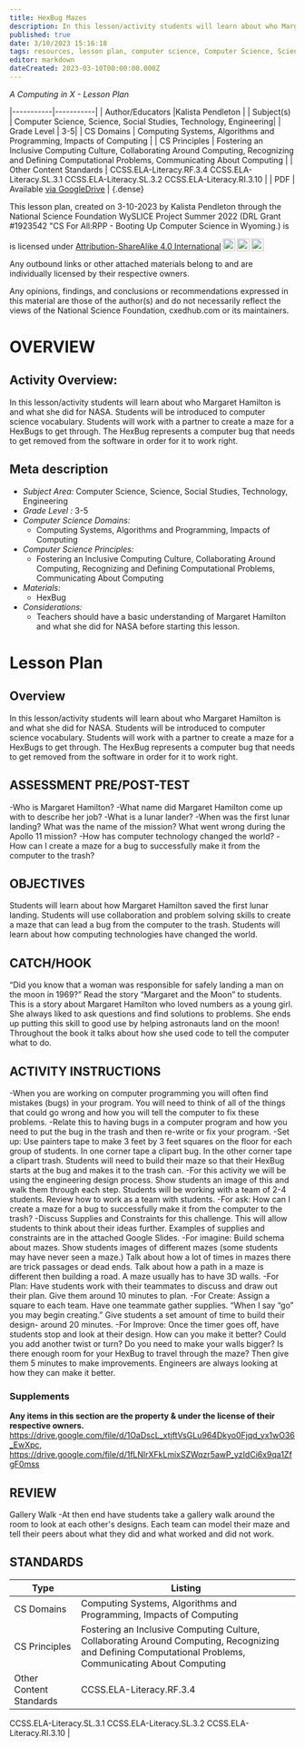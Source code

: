 ```yaml
---
title: HexBug Mazes
description: In this lesson/activity students will learn about who Margaret Hamilton is and what she did for NASA. Students will be introduced to computer science vocabulary. Students will work with a partner to create a maze for a HexBugs to get through. The HexBug represents a computer bug that needs to get removed from the software in order for it to work right.
published: true
date: 3/10/2023 15:16:18
tags: resources, lesson plan, computer science, Computer Science, Science, Social Studies, Technology, Engineering 
editor: markdown
dateCreated: 2023-03-10T00:00:00.000Z
---
```

*A Computing in X - Lesson Plan*

|-----------|-----------|
| Author/Educators |Kalista Pendleton |
| Subject(s) | Computer Science, Science, Social Studies, Technology, Engineering|
| Grade Level | 3-5|
| CS Domains | Computing Systems, Algorithms and Programming, Impacts of Computing |
| CS Principles | Fostering an Inclusive Computing Culture, Collaborating Around Computing, Recognizing and Defining Computational Problems, Communicating About Computing |
| Other Content Standards | CCSS.ELA-Literacy.RF.3.4
CCSS.ELA-Literacy.SL.3.1
CCSS.ELA-Literacy.SL.3.2
CCSS.ELA-Literacy.RI.3.10 | 
| PDF | Available [via GoogleDrive](https://drive.google.com/open?id=1gBvqJ_JYYSPTRVQPLjbl4oBFchkSl-DO) |
{.dense}






This lesson plan, created on 3-10-2023 by Kalista Pendleton through the National Science Foundation WySLICE Project Summer 2022 (DRL Grant #1923542 "CS For All:RPP - Booting Up Computer Science in Wyoming.) is  <p xmlns:cc="http://creativecommons.org/ns#" >  is licensed under <a href="http://creativecommons.org/licenses/by-sa/4.0/?ref=chooser-v1" target="_blank" rel="license noopener noreferrer" style="display:inline-block;">Attribution-ShareAlike 4.0 International<img style="height:22px!important;margin-left:3px;vertical-align:text-bottom;" src="https://mirrors.creativecommons.org/presskit/icons/cc.svg?ref=chooser-v1"><img style="height:22px!important;margin-left:3px;vertical-align:text-bottom;" src="https://mirrors.creativecommons.org/presskit/icons/by.svg?ref=chooser-v1"><img style="height:22px!important;margin-left:3px;vertical-align:text-bottom;" src="https://mirrors.creativecommons.org/presskit/icons/sa.svg?ref=chooser-v1"></a></p>


Any outbound links or other attached materials belong to and are individually licensed by their respective owners. 


Any opinions, findings, and conclusions or recommendations expressed in this material are those of the author(s) and do not necessarily reflect the views of the National Science Foundation, cxedhub.com or its maintainers.


# OVERVIEW
## Activity Overview:  
In this lesson/activity students will learn about who Margaret Hamilton is and what she did for NASA. Students will be introduced to computer science vocabulary. Students will work with a partner to create a maze for a HexBugs to get through. The HexBug represents a computer bug that needs to get removed from the software in order for it to work right.
## Meta description
+ *Subject Area:* Computer Science, Science, Social Studies, Technology, Engineering 
+ *Grade Level :* 3-5 
+ *Computer Science Domains:*
   + Computing Systems, Algorithms and Programming, Impacts of Computing
+ *Computer Science Principles:*
   + Fostering an Inclusive Computing Culture, Collaborating Around Computing, Recognizing and Defining Computational Problems, Communicating About Computing
+ *Materials:* 
   + HexBug
+ *Considerations:*
   + Teachers should have a basic understanding of Margaret Hamilton and what she did for NASA before starting this lesson.


# Lesson Plan
## Overview
In this lesson/activity students will learn about who Margaret Hamilton is and what she did for NASA. Students will be introduced to computer science vocabulary. Students will work with a partner to create a maze for a HexBugs to get through. The HexBug represents a computer bug that needs to get removed from the software in order for it to work right.
## ASSESSMENT PRE/POST-TEST
-Who is Margaret Hamilton?
-What name did Margaret Hamilton come up with to describe her job?
-What is a lunar lander?
-When was the first lunar landing? What was the name of the mission?
What went wrong during the Apollo 11 mission?
-How has computer technology changed the world?
-How can I create a maze for a bug to successfully make it from the computer to the trash?
## OBJECTIVES
Students will learn about how Margaret Hamilton saved the first lunar landing.
Students will use collaboration and problem solving skills to create a maze that can lead a bug from the computer to the trash.
Students will learn about how computing technologies have changed the world.


## CATCH/HOOK
“Did you know that a woman was responsible for safely landing a man on the moon in 1969?”
Read the story “Margaret and the Moon” to students. This is a story about Margaret Hamilton who loved numbers as a young girl. She always liked to ask questions and find solutions to problems. She ends up putting this skill to good use by helping astronauts land on the moon! Throughout the book it talks about how she used code to tell the computer what to do.


## ACTIVITY INSTRUCTIONS
-When you are working on computer programming you will often find mistakes (bugs) in your program. You will need to think of all of the things that could go wrong and how you will tell the computer to fix these problems. 
-Relate this to having bugs in a computer program and how you need to put the bug in the trash and then re-write or fix your program.
-Set up: Use painters tape to make 3 feet by 3 feet squares on the floor for each group of students. In one corner tape a clipart bug. In the other corner tape a clipart trash. Students will need to build their maze so that their HexBug starts at the bug and makes it to the trash can.
-For this activity we will be using the engineering design process. Show students an image of this and walk them through each step. Students will be working with a team of 2-4 students. Review how to work as a team with students. 
-For ask: How can I create a maze for a bug to successfully make it from the computer to the trash?
-Discuss Supplies and Constraints for this challenge. This will allow students to think about their ideas further. Examples of supplies and constraints are in the attached Google Slides.
-For imagine: Build schema about mazes. Show students images of different mazes (some students may have never seen a maze.) Talk about how a lot of times in mazes there are trick passages or dead ends. Talk about how a path in a maze is different then building a road. A maze usually has to have 3D walls.
-For Plan: Have students work with their teammates to discuss and draw out their plan. Give them around 10 minutes to plan.
-For Create: Assign a square to each team. Have one teammate gather supplies. “When I say “go” you may begin creating.” Give students a set amount of time to build their design- around 20 minutes.
-For Improve: Once the timer goes off, have students stop and look at their design. How can you make it better? Could you add another twist or turn? Do you need to make your walls bigger? Is there enough room for your HexBug to travel through the maze? Then give them 5 minutes to make improvements. Engineers are always looking at how they can make it better.


### Supplements
**Any items in this section are the property & under the license of their respective owners.**
https://drive.google.com/file/d/1OaDscL_xtjftVsGLu964Dkyo0Fjqd_yx1wO36_EwXpc, https://drive.google.com/file/d/1fLNlrXFkLmixSZWqzr5awP_yzIdCi6x9qa1ZfgF0mss




## REVIEW
Gallery Walk -At then end have students take a gallery walk around the room to look at each other's designs. Each team can model their maze and tell their peers about what they did and what worked and did not work.
## STANDARDS        
| Type | Listing | 
|-----------|-----------|
| CS Domains  | Computing Systems, Algorithms and Programming, Impacts of Computing|
| CS Principles   | Fostering an Inclusive Computing Culture, Collaborating Around Computing, Recognizing and Defining Computational Problems, Communicating About Computing|
| Other Content Standards | CCSS.ELA-Literacy.RF.3.4
CCSS.ELA-Literacy.SL.3.1
CCSS.ELA-Literacy.SL.3.2
CCSS.ELA-Literacy.RI.3.10  |